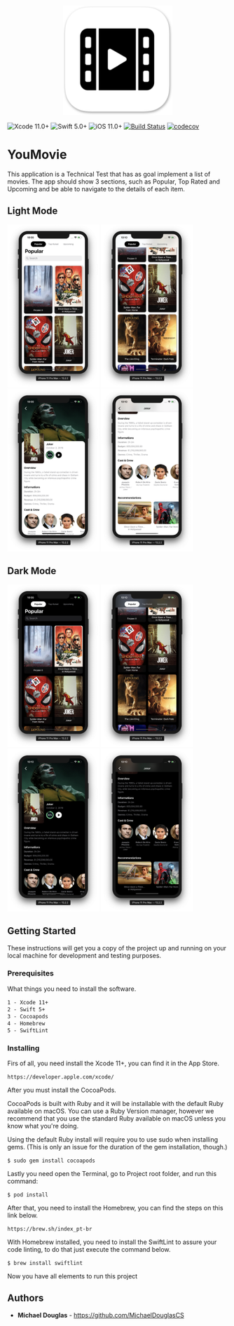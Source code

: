 <p align="center"><img src="/Screenshots/icon-logo.png" width="250"></p>

![Xcode 11.0+](https://img.shields.io/badge/Xcode-11.0%2B-blue.svg)
![Swift 5.0+](https://img.shields.io/badge/Swift-5.0%2B-orange.svg)
![iOS 11.0+](https://img.shields.io/badge/iOS-11.0%2B-blue.svg)
[![Build Status](https://travis-ci.com/MichaelDouglasCS/desafio-mobile.svg?branch=master)](https://travis-ci.com/MichaelDouglasCS/desafio-mobile)
[![codecov](https://codecov.io/gh/MichaelDouglasCS/desafio-mobile/branch/master/graph/badge.svg)](https://codecov.io/gh/MichaelDouglasCS/desafio-mobile)

# YouMovie
This application is a Technical Test that has as goal implement a list of movies. The app should show 3 sections, such as Popular, Top Rated and Upcoming and be able to navigate to the details of each item.

## Light Mode

<img src="/Screenshots/home-light.png" width="210"> <img src="/Screenshots/home-scrolled-light.png" width="210"> <img src="/Screenshots/details-light.png" width="210"> <img src="/Screenshots/details-scrolled-light.png" width="210">

## Dark Mode

<img src="/Screenshots/home-dark.png" width="210"> <img src="/Screenshots/home-scrolled-dark.png" width="210"> <img src="/Screenshots/details-dark.png" width="210"> <img src="/Screenshots/details-scrolled-dark.png" width="210">

## Getting Started

These instructions will get you a copy of the project up and running on your local machine for development and testing purposes.

### Prerequisites

What things you need to install the software.

```
1 - Xcode 11+
2 - Swift 5+
3 - Cocoapods
4 - Homebrew
5 - SwiftLint
```

### Installing

Firs of all, you need install the Xcode 11+, you can find it in the App Store.

```
https://developer.apple.com/xcode/
```

After you must install the CocoaPods.

CocoaPods is built with Ruby and it will be installable with the default Ruby available on macOS. You can use a Ruby Version manager, however we recommend that you use the standard Ruby available on macOS unless you know what you're doing.

Using the default Ruby install will require you to use sudo when installing gems. (This is only an issue for the duration of the gem installation, though.)

```
$ sudo gem install cocoapods
```

Lastly you need open the Terminal, go to Project root folder, and run this command:

```
$ pod install
```

After that, you need to install the Homebrew, you can find the steps on this link below.

```
https://brew.sh/index_pt-br
```

With Homebrew installed, you need to install the SwiftLint to assure your code linting, to do that just execute the command below.

```
$ brew install swiftlint
```

Now you have all elements to run this project

## Authors

* **Michael Douglas** - https://github.com/MichaelDouglasCS
